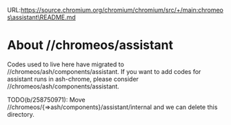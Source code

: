 URL:https://source.chromium.org/chromium/chromium/src/+/main:chromeos\assistant\README.md
# About //chromeos/assistant

Codes used to live here have migrated to //chromeos/ash/components/assistant.
If you want to add codes for assistant runs in ash-chrome, please consider
//chromeos/ash/components/assistant.

TODO(b/258750971): Move //chromeos/{=>ash/components}/assistant/internal and
we can delete this directory.
